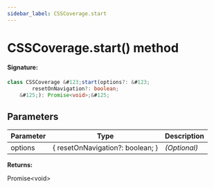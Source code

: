 ```yaml
---
sidebar_label: CSSCoverage.start
---
```


# CSSCoverage.start() method

#### Signature:

```typescript
class CSSCoverage &#123;start(options?: &#123;
        resetOnNavigation?: boolean;
    &#125;): Promise<void>;&#125;
```

## Parameters

| Parameter | Type                                       | Description  |
| --------- | ------------------------------------------ | ------------ |
| options   | &#123; resetOnNavigation?: boolean; &#125; | _(Optional)_ |

**Returns:**

Promise&lt;void&gt;
